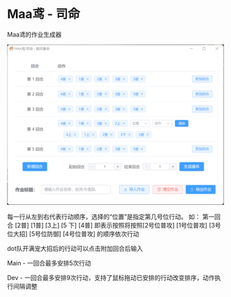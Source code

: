 # Maa鸢 - 司命

Maa鸢的作业生成器

<img src="https://github.com/syoius/MaaYuan-SiMing/blob/main/assets/maayuan_siming_gui.png?raw=true" alt="MaaYuan SiMing GUI" width="600"/>

每一行从左到右代表行动顺序，选择的“位置”是指定第几号位行动。
如： 第一回合 [2普] [1普] [3上] [5 下] [4普]
即表示按照将按照[2号位普攻] [1号位普攻] [3号位大招] [5号位防御] [4号位普攻] 的顺序依次行动

dot队开满宠大招后的行动可以点击附加回合后输入


Main - 一回合最多安排5次行动

Dev - 一回合最多安排9次行动，支持了鼠标拖动已安排的行动改变排序，动作执行间隔调整
